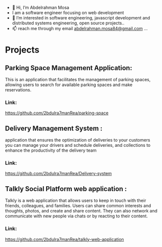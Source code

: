 - 👋 Hi, I’m Abdelrahman Mosa
- I am a software engineer focusing on web development
- 👀 I’m interested in software engineering, javascript development and distributed systems engineering, open source projects..
- 📫 reach me through my email abdelrahman.mosa84@gmail.com ...


# Projects

## Parking Space Management Application:
This is an application that facilitates the management of parking spaces, allowing users to search for available parking spaces and make reservations.

### Link:
https://github.com/2bdulra7manRea/parking-space


## Delivery Management System :
application that ensures the optimization of deliveries to your customers
you can manage your drivers and schedule deliveries, and collections to enhance the productivity of the delivery team

### Link:
https://github.com/2bdulra7manRea/Delivery-system


## Talkly Social Platform web application :
Talkly is a web application that allows users to keep in touch with their friends, colleagues, and families. Users can share common interests and thoughts, photos, and create and share content. They can also network and communicate with new people via chats or by reacting to their content.

### Link: 
https://github.com/2bdulra7manRea/talkly-web-application




